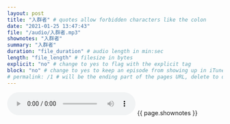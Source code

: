```yaml
---
layout: post
title: "入群者" # quotes allow forbidden characters like the colon
date: "2021-01-25 13:47:43"
file: "/audio/入群者.mp3"
shownotes: "入群者"
summary: "入群者"
duration: "file_duration" # audio length in min:sec
length: "file_length" # filesize in bytes
explicit: "no" # change to yes to flag with the explicit tag
block: "no" # change to yes to keep an episode from showing up in iTunes
# permalink: /1 # will be the ending part of the pages URL, delete to default to the title
---
```


<audio controls>
<source src="{{site.url}}{{site.baseurl}}{{ page.file }}" type="audio/x-mp3">
Your browser does not support the audio element.
</audio>
{{ page.shownotes }}
